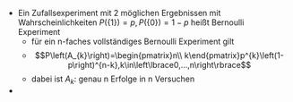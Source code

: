 - Ein Zufallsexperiment mit 2 möglichen Ergebnissen mit Wahrscheinlichkeiten $P\left(\left\lbrace1\right\rbrace\right)=p,P\left(\left\lbrace0\right\rbrace\right)=1-p$ heißt Bernoulli Experiment
	- für ein n-faches vollständiges Bernoulli Experiment gilt
	- $$P\left(A_{k}\right)=\begin{pmatrix}n\\ k\end{pmatrix}p^{k}\left(1-p\right)^{n-k},k\in\left\lbrace0,...,n\right\rbrace$$
	- dabei ist $A_{k}$: genau n Erfolge in n Versuchen
-